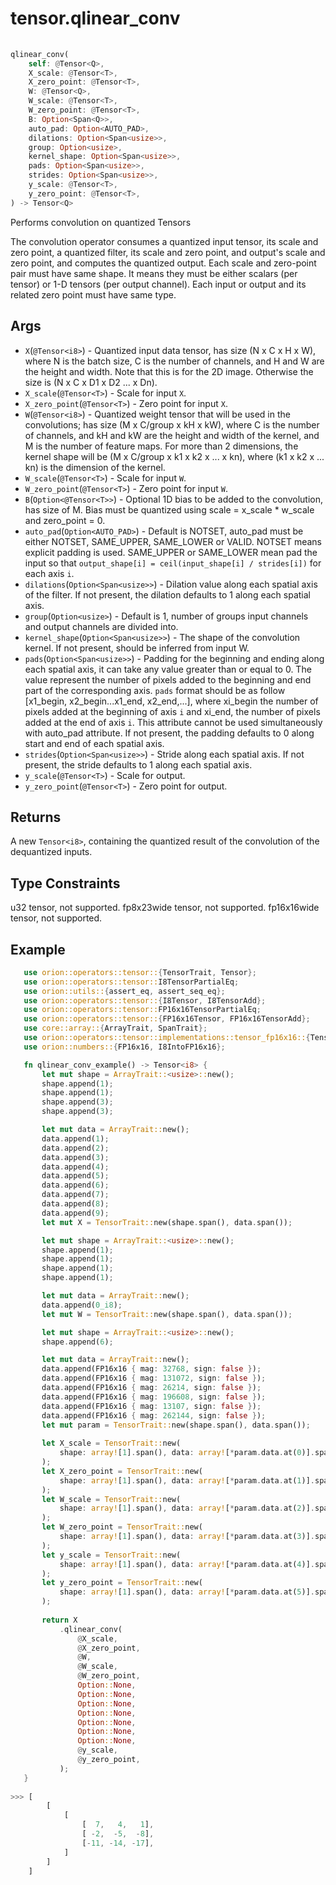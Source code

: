 # tensor.qlinear_conv

```rust
    
qlinear_conv(
    self: @Tensor<Q>,
    X_scale: @Tensor<T>,
    X_zero_point: @Tensor<T>,
    W: @Tensor<Q>,
    W_scale: @Tensor<T>,
    W_zero_point: @Tensor<T>,
    B: Option<Span<Q>>,
    auto_pad: Option<AUTO_PAD>,
    dilations: Option<Span<usize>>,
    group: Option<usize>,
    kernel_shape: Option<Span<usize>>,
    pads: Option<Span<usize>>,
    strides: Option<Span<usize>>,
    y_scale: @Tensor<T>,
    y_zero_point: @Tensor<T>,
) -> Tensor<Q> 
```

Performs convolution on quantized Tensors

The convolution operator consumes a quantized input tensor, its scale and zero point, a quantized filter, its scale and zero point, 
and output's scale and zero point, and computes the quantized output. Each scale and zero-point pair must have same shape. 
It means they must be either scalars (per tensor) or 1-D tensors (per output channel). Each input or output and its related zero point must have same type. 

## Args

* `X`(`@Tensor<i8>`) - Quantized input data tensor, has size (N x C x H x W), where N is the batch size, C is the number of channels, and H and W are the height and width. Note that this is for the 2D image. Otherwise the size is (N x C x D1 x D2 ... x Dn).
* `X_scale`(`@Tensor<T>`) - Scale for input `X`.
* `X_zero_point`(`@Tensor<T>`) - Zero point for input `X`.
* `W`(`@Tensor<i8>`) - Quantized weight tensor that will be used in the convolutions; has size (M x C/group x kH x kW), where C is the number of channels, and kH and kW are the height and width of the kernel, and M is the number of feature maps. For more than 2 dimensions, the kernel shape will be (M x C/group x k1 x k2 x ... x kn), where (k1 x k2 x ... kn) is the dimension of the kernel. 
* `W_scale`(`@Tensor<T>`) - Scale for input `W`.
* `W_zero_point`(`@Tensor<T>`) - Zero point for input `W`. 
* `B`(`Option<@Tensor<T>>`) - Optional 1D bias to be added to the convolution, has size of M. Bias must be quantized using scale = x_scale * w_scale and zero_point = 0.
* `auto_pad`(`Option<AUTO_PAD>`) - Default is NOTSET, auto_pad must be either NOTSET, SAME_UPPER, SAME_LOWER or VALID. NOTSET means explicit padding is used. SAME_UPPER or SAME_LOWER mean pad the input so that `output_shape[i] = ceil(input_shape[i] / strides[i])` for each axis `i`.
* `dilations`(`Option<Span<usize>>`) - Dilation value along each spatial axis of the filter. If not present, the dilation defaults to 1 along each spatial axis.
* `group`(`Option<usize>`) - Default is 1, number of groups input channels and output channels are divided into.
* `kernel_shape`(`Option<Span<usize>>`) - The shape of the convolution kernel. If not present, should be inferred from input W.
* `pads`(`Option<Span<usize>>`) - Padding for the beginning and ending along each spatial axis, it can take any value greater than or equal to 0. The value represent the number of pixels added to the beginning and end part of the corresponding axis. `pads` format should be as follow [x1_begin, x2_begin...x1_end, x2_end,...], where xi_begin the number of pixels added at the beginning of axis `i` and xi_end, the number of pixels added at the end of axis `i`. This attribute cannot be used simultaneously with auto_pad attribute. If not present, the padding defaults to 0 along start and end of each spatial axis.
* `strides`(`Option<Span<usize>>`) - Stride along each spatial axis. If not present, the stride defaults to 1 along each spatial axis.
* `y_scale`(`@Tensor<T>`) - Scale for output.
* `y_zero_point`(`@Tensor<T>`) - Zero point for output.   

## Returns

A new `Tensor<i8>`, containing the quantized result of the convolution of the dequantized inputs.

## Type Constraints

u32 tensor, not supported.
fp8x23wide tensor, not supported.
fp16x16wide tensor, not supported.
 
## Example

```rust
   use orion::operators::tensor::{TensorTrait, Tensor};
   use orion::operators::tensor::I8TensorPartialEq;
   use orion::utils::{assert_eq, assert_seq_eq};
   use orion::operators::tensor::{I8Tensor, I8TensorAdd};
   use orion::operators::tensor::FP16x16TensorPartialEq;
   use orion::operators::tensor::{FP16x16Tensor, FP16x16TensorAdd};
   use core::array::{ArrayTrait, SpanTrait};
   use orion::operators::tensor::implementations::tensor_fp16x16::{TensorI8IntoTensorFP16x16, FP16x16TensorSub,FP16x16TensorDiv,FP16x16TensorMul};
   use orion::numbers::{FP16x16, I8IntoFP16x16};

   fn qlinear_conv_example() -> Tensor<i8> {
       let mut shape = ArrayTrait::<usize>::new();
       shape.append(1);
       shape.append(1);
       shape.append(3);
       shape.append(3);

       let mut data = ArrayTrait::new();
       data.append(1);
       data.append(2);
       data.append(3);
       data.append(4);
       data.append(5);
       data.append(6);
       data.append(7);
       data.append(8);
       data.append(9);
       let mut X = TensorTrait::new(shape.span(), data.span());

       let mut shape = ArrayTrait::<usize>::new();
       shape.append(1);
       shape.append(1);
       shape.append(1);
       shape.append(1);

       let mut data = ArrayTrait::new();
       data.append(0_i8);
       let mut W = TensorTrait::new(shape.span(), data.span());

       let mut shape = ArrayTrait::<usize>::new();
       shape.append(6);

       let mut data = ArrayTrait::new();
       data.append(FP16x16 { mag: 32768, sign: false });
       data.append(FP16x16 { mag: 131072, sign: false });
       data.append(FP16x16 { mag: 26214, sign: false });
       data.append(FP16x16 { mag: 196608, sign: false });
       data.append(FP16x16 { mag: 13107, sign: false });
       data.append(FP16x16 { mag: 262144, sign: false });
       let mut param = TensorTrait::new(shape.span(), data.span());
   
       let X_scale = TensorTrait::new(
           shape: array![1].span(), data: array![*param.data.at(0)].span(),
       );
       let X_zero_point = TensorTrait::new(
           shape: array![1].span(), data: array![*param.data.at(1)].span(),
       );
       let W_scale = TensorTrait::new(
           shape: array![1].span(), data: array![*param.data.at(2)].span(),
       );
       let W_zero_point = TensorTrait::new(
           shape: array![1].span(), data: array![*param.data.at(3)].span(),
       );
       let y_scale = TensorTrait::new(
           shape: array![1].span(), data: array![*param.data.at(4)].span(),
       );
       let y_zero_point = TensorTrait::new(
           shape: array![1].span(), data: array![*param.data.at(5)].span(),
       );
   
       return X
           .qlinear_conv(
               @X_scale,
               @X_zero_point,
               @W,
               @W_scale,
               @W_zero_point,
               Option::None,
               Option::None,
               Option::None,
               Option::None,
               Option::None,
               Option::None,
               Option::None,
               @y_scale,
               @y_zero_point,
           );
   }
   
>>> [
        [
            [
                [  7,   4,   1],
                [ -2,  -5,  -8],
                [-11, -14, -17],
            ]
        ]
    ]
```
